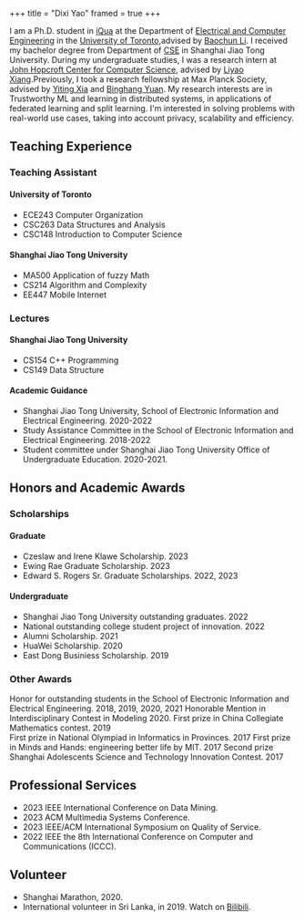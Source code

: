 +++
title = "Dixi Yao"
framed = true
+++

I am a Ph.D. student in [iQua](https://iqua.ece.toronto.edu/) at the Department of [Electrical and Computer Engineering](https://www.ece.utoronto.ca/) in the [University of Toronto](https://utoronto.ca/),advised by [Baochun Li](https://iqua.ece.toronto.edu/bli/">). I received my bachelor degree from Department of [CSE](https://www.cs.sjtu.edu.cn/en/) in Shanghai Jiao Tong University. During my undergraduate studies, I was a research intern at [John Hopcroft Center for Computer Science](https://jhc.sjtu.edu.cn/), advised by [Liyao Xiang](http://xiangliyao.cn/).Previously, I took a research fellowship at Max Planck Society, advised by [Yiting Xia](https://sites.google.com/view/yitingxia?pli=1) and [Binghang Yuan](https://binhangyuan.github.io/site/). My research interests are in Trustworthy ML and learning in distributed systems, in applications of federated learning and split learning. I'm interested in solving problems with real-world use cases, taking into account privacy, scalability and efficiency.

## Teaching Experience
### Teaching Assistant
#### University of Toronto
- ECE243 Computer Organization
- CSC263 Data Structures and Analysis
- CSC148 Introduction to Computer Science
#### Shanghai Jiao Tong University
- MA500 Application of fuzzy Math
- CS214 Algorithm and Complexity
- EE447 Mobile Internet
### Lectures
#### Shanghai Jiao Tong University
- CS154 C++ Programming
- CS149 Data Structure
#### Academic Guidance
- Shanghai Jiao Tong University, School of Electronic Information and Electrical Engineering. 2020-2022<br>
- Study Assistance Committee in the  School of Electronic Information and Electrical Engineering. 2018-2022<br>
- Student committee under Shanghai Jiao Tong University Office of Undergraduate Education. 2020-2021.<br>
          
## Honors and Academic Awards
### Scholarships
#### Graduate
- Czeslaw and Irene Klawe Scholarship. 2023
- Ewing Rae Graduate Scholarship. 2023
- Edward S. Rogers Sr. Graduate Scholarships. 2022, 2023
#### Undergraduate
- Shanghai Jiao Tong University outstanding graduates. 2022
- National outstanding college student project of innovation. 2022
- Alumni Scholarship. 2021
- HuaWei Scholarship. 2020
- East Dong Businiess Scholarship. 2019
### Other Awards
Honor for outstanding students in the School of Electronic Information and Electrical Engineering. 2018, 2019, 2020, 2021
Honorable Mention in Interdisciplinary Contest in Modeling 2020.
First prize in China Collegiate Mathematics contest. 2019<br>
First prize in National Olympiad in Informatics in Provinces. 2017
First prize in Minds and Hands: engineering better life by MIT. 2017
Second prize Shanghai Adolescents Science and Technology Innovation Contest. 2017

## Professional Services
- 2023 IEEE International Conference on Data Mining. 
- 2023 ACM Multimedia Systems Conference.
- 2023 IEEE/ACM International Symposium on Quality of Service. 
- 2022 IEEE the 8th International Conference on Computer and Communications (ICCC).

## Volunteer
- Shanghai Marathon, 2020.
- International volunteer in Sri Lanka, in 2019. Watch on [Bilibili](https://www.bilibili.com/video/BV1Wb411r7tm/).
      